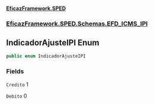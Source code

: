 #### [EficazFramework.SPED](EficazFrameworkSPED.md 'EficazFramework SPED')
### [EficazFramework.SPED.Schemas.EFD_ICMS_IPI](EficazFramework.SPED.Schemas.EFD_ICMS_IPI.md 'EficazFramework.SPED.Schemas.EFD_ICMS_IPI')

## IndicadorAjusteIPI Enum

```csharp
public enum IndicadorAjusteIPI
```
### Fields

<a name='EficazFramework.SPED.Schemas.EFD_ICMS_IPI.IndicadorAjusteIPI.Credito'></a>

`Credito` 1

<a name='EficazFramework.SPED.Schemas.EFD_ICMS_IPI.IndicadorAjusteIPI.Debito'></a>

`Debito` 0